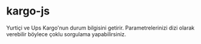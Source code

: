 # kargo-js
Yurtiçi ve Ups Kargo'nun durum bilgisini getirir. Parametrelerinizi dizi olarak verebilir böylece çoklu sorgulama yapabilirsiniz.
